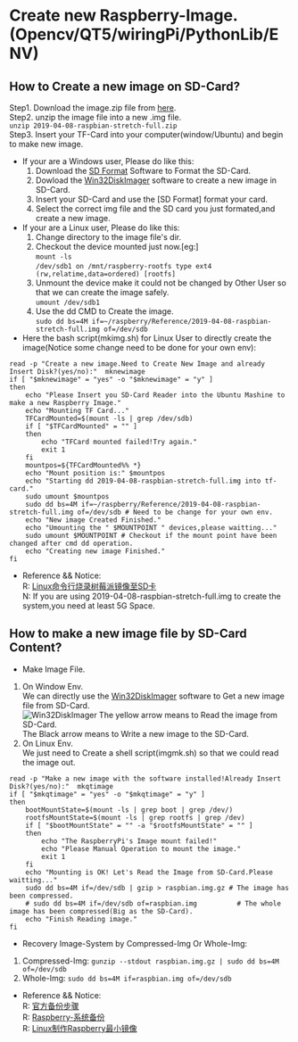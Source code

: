 # Create new Raspberry-Image. (Opencv/QT5/wiringPi/PythonLib/ENV)  
## How to Create a new image on SD-Card?   
Step1. Download the image.zip file from [here](https://www.raspberrypi.org/downloads/).  
Step2. unzip the image file into a new .img file.  
`unzip 2019-04-08-raspbian-stretch-full.zip`  
Step3. Insert your TF-Card into your computer(window/Ubuntu) and begin to make new image.    
* If your are a Windows user, Please do like this:  
  1. Download the [SD Format](https://www.sdcard.org/chs/downloads/formatter/) Software to Format the SD-Card.  
  2. Dowload the [Win32DiskImager](https://sourceforge.net/projects/win32diskimager/) software to create a new image in SD-Card.  
  3. Insert your SD-Card and use the [SD Format] format your card.  
  5. Select the correct img file and the SD card you just formated,and create a new image.  
* If your are a Linux user, Please do like this:  
  1. Change directory to the image file's dir.  
  2. Checkout the device mounted just now.[eg:]  
  `mount -ls`  
  `/dev/sdb1 on /mnt/raspberry-rootfs type ext4 (rw,relatime,data=ordered) [rootfs]`  
  3. Unmount the device make it could not be changed by Other User so that we can create the image safely.  
  `umount /dev/sdb1`  
  4. Use the dd CMD to Create the image.  
  `sudo dd bs=4M if=~/raspberry/Reference/2019-04-08-raspbian-stretch-full.img of=/dev/sdb`  
* Here the bash script(mkimg.sh) for Linux User to directly create the image(Notice some change need to be done for your own env):  
```
read -p "Create a new image.Need to Create New Image and already Insert Disk?(yes/no):"  mknewimage
if [ "$mknewimage" = "yes" -o "$mknewimage" = "y" ]
then
    echo "Please Insert you SD-Card Reader into the Ubuntu Mashine to make a new Raspberry Image."
    echo "Mounting TF Card..."
    TFCardMounted=$(mount -ls | grep /dev/sdb)
    if [ "$TFCardMounted" = "" ]
    then
        echo "TFCard mounted failed!Try again."
        exit 1
    fi
    mountpos=${TFCardMounted%% *}
    echo "Mount position is:" $mountpos
    echo "Starting dd 2019-04-08-raspbian-stretch-full.img into tf-card."
    sudo umount $mountpos
    sudo dd bs=4M if=~/raspberry/Reference/2019-04-08-raspbian-stretch-full.img of=/dev/sdb # Need to be change for your own env.
    echo "New image Created Finished."
    echo "Umounting the " $MOUNTPOINT " devices,please waitting..."
    sudo umount $MOUNTPOINT # Checkout if the mount point have been changed after cmd dd operation.
    echo "Creating new image Finished."
fi
```  
* Reference && Notice:  
R: [Linux命令行烧录树莓派镜像至SD卡](http://shumeipai.nxez.com/2013/12/08/linux-command-line-burn-raspberry-pi-mirror-to-sd-card.html)  
N: If you are using 2019-04-08-raspbian-stretch-full.img to create the system,you need at least 5G Space.  
## How to make a new image file by SD-Card Content?  
* Make Image File.  
1. On Window Env.  
We can directly use the [Win32DiskImager](https://sourceforge.net/projects/win32diskimager/) software to Get a new image file from SD-Card.  
![Win32DiskImager]()
The yellow arrow means to Read the image from SD-Card.  
The Black arrow means to Write a new image to the SD-Card.  
2. On Linux Env.  
We just need to Create a shell script(imgmk.sh) so that we could read the image out.  
```
read -p "Make a new image with the software installed!Already Insert Disk?(yes/no):"  mkqtimage
if [ "$mkqtimage" = "yes" -o "$mkqtimage" = "y" ]
then
    bootMountState=$(mount -ls | grep boot | grep /dev/)
    rootfsMountState=$(mount -ls | grep rootfs | grep /dev)
    if [ "$bootMountState" = "" -a "$rootfsMountState" = "" ]
    then
        echo "The RaspberryPi's Image mount failed!"
        echo "Please Manual Operation to mount the image."
        exit 1
    fi
    echo "Mounting is OK! Let's Read the Image from SD-Card.Please waitting..."
    sudo dd bs=4M if=/dev/sdb | gzip > raspbian.img.gz # The image has been compressed.  
    # sudo dd bs=4M if=/dev/sdb of=raspbian.img          # The whole image has been compressed(Big as the SD-Card).  
    echo "Finish Reading image."
fi
```  
* Recovery Image-System by Compressed-Img Or Whole-Img:  
1. Compressed-Img: `gunzip --stdout raspbian.img.gz | sudo dd bs=4M of=/dev/sdb`  
2. Whole-Img: `sudo dd bs=4M if=raspbian.img of=/dev/sdb`  
* Reference && Notice:  
R: [官方备份步骤](https://www.raspberrypi.org/documentation/linux/filesystem/backup.md)  
R: [Raspberry-系统备份](https://wuziqingwzq.github.io/raspberrypi/2017/08/15/raspberry-backup.html)  
R: [Linux制作Raspberry最小镜像](https://blog.csdn.net/u013451404/article/details/80552765)  
